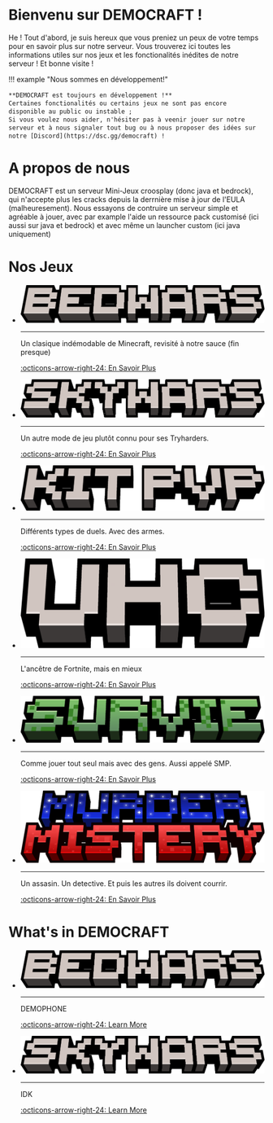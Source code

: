 # Bienvenu sur DEMOCRAFT !
He ! Tout d'abord, je suis hereux que vous preniez un peux de votre temps pour en savoir plus sur notre serveur. Vous trouverez ici toutes les informations utiles sur nos jeux et les fonctionalités inédites de notre serveur ! Et bonne visite !

!!! example "Nous sommes en développement!"

    **DEMOCRAFT est toujours en développement !**
    Certaines fonctionalités ou certains jeux ne sont pas encore disponible au public ou instable ;
    Si vous voulez nous aider, n'hésiter pas à veenir jouer sur notre serveur et à nous signaler tout bug ou à nous proposer des idées sur notre [Discord](https://dsc.gg/democraft) !
 
# A propos de nous
DEMOCRAFT est un serveur Mini-Jeux croosplay (donc java et bedrock), qui n'accepte plus les cracks depuis la derrnière mise à jour de l'EULA (malheuresement). Nous essayons de contruire un serveur simple et agréable à jouer, avec par example l'aide un ressource pack customisé (ici aussi sur java et bedrock) et avec même un launcher custom (ici java uniquement)

# Nos Jeux
<div class="grid cards game" markdown>

-   ![Image title](../img/bedwars.png)

    ---

    Un clasique indémodable de Minecraft, revisité à notre sauce (fin presque)

    [:octicons-arrow-right-24: En Savoir Plus](/fr/bedwars)

-   ![Image title](../img/skywars.png)

    ---

    Un autre mode de jeu plutôt connu pour ses Tryharders.

    [:octicons-arrow-right-24: En Savoir Plus](/fr/skywars)

-   ![Image title](../img/kitpvp.png)

    ---

    Différents types de duels. Avec des armes.
    
    [:octicons-arrow-right-24: En Savoir Plus](/fr/kitpvp)

-   ![Image title](../img/uhc.png)

    ---

    L'ancêtre de Fortnite, mais en mieux

    [:octicons-arrow-right-24: En Savoir Plus](/fr/uhc)

-   ![Image title](../img/survie.png)

    ---

    Comme jouer tout seul mais avec des gens. Aussi appelé SMP.

    [:octicons-arrow-right-24: En Savoir Plus](/fr/smp)

-   ![Image title](../img/murder.png)

    ---

    Un assasin. Un detective. Et puis les autres ils doivent courrir.

    [:octicons-arrow-right-24: En Savoir Plus](/fr/murder)

</div>

# What's in DEMOCRAFT
<div class="grid cards funct" markdown>

-   ![Image title](../img/bedwars.png)

    ---

    DEMOPHONE

    [:octicons-arrow-right-24: Learn More](/bedwars)

-   ![Image title](../img/skywars.png)

    ---

    IDK

    [:octicons-arrow-right-24: Learn More](/skywars)



</div>
